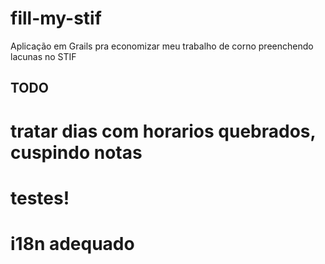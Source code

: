 fill-my-stif
============

Aplicação em Grails pra economizar meu trabalho de corno preenchendo lacunas no STIF


TODO
----
# tratar dias com horarios quebrados, cuspindo notas
# testes!
# i18n adequado
